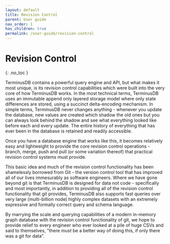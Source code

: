 ```yaml
---
layout: default
title: Revision Control
parent: User guide
nav_order: 1
has_children: true
permalink: /user-guide/revision-control
---
```


# Revision Control
{: .no_toc }

TerminusDB contains a powerful query engine and API, but what makes it most unique, is its revision control capabilities which were built into the very core of how TerminusDB works.  In the most technical terms, TerminusDB uses an immutable append only layered storage model where only state differences are stored, using a succinct delta-encoding mechanism. In simple terms, TerminusDB never changes anything - whenever you update the database, new values are created which shadow the old ones but you can always look behind the shadow and see what everything looked like before each and every update.  The entire history of everything that has ever been in the database is retained and readily accessible.

Once you have a database engine that works like this, it becomes relatively easy and lightweight to provide the core revision control operations - branch, merge, push and pull (or some variation thereof) that practical revision control systems must provide.

This basic idea and much of the revision control functionality has been shamelessly borrowed from Git - the version control tool that has improved all of our lives immesurably as software engineers.  Where we have gone beyond git is that TerminusDB is designed for data not code - specifically and most importantly, in addition to providing all of the revision control functionality that git provides, TerminusDB also supports fast queries over very large (multi-billion node) highly complex datasets with an extremely expressive and formally correct query and schema language.

By marrying the scale and querying capabilities of a modern in-memory graph database with the revision control functionality of git, we hope to provide relief to every engineer who ever looked at a pile of huge CSVs and said to themselves, "there _must_ be a better way of doing this, if only there was a git for data".

